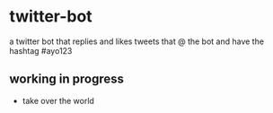 # twitter-bot
a twitter bot that replies and likes tweets that @ the bot and have the hashtag #ayo123

## working in progress
- take over the world
